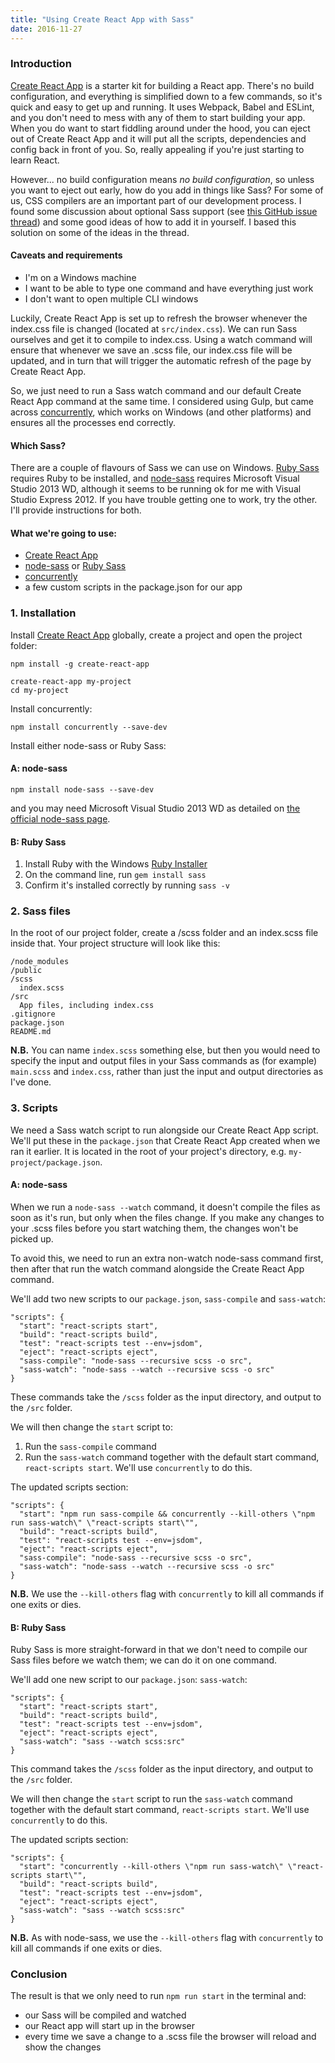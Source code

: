 ```yaml
---
title: "Using Create React App with Sass"
date: 2016-11-27
---
```


### Introduction

[Create React App](https://github.com/facebookincubator/create-react-app) is a starter kit for building a React app. There's no build configuration, and everything is simplified down to a few commands, so it's quick and easy to get up and running. It uses Webpack, Babel and ESLint, and you don't need to mess with any of them to start building your app. When you do want to start fiddling around under the hood, you can eject out of Create React App and it will put all the scripts, dependencies and config back in front of you. So, really appealing if you're just starting to learn React.

However... no build configuration means *no build configuration*, so unless you want to eject out early, how do you add in things like Sass? For some of us, CSS compilers are an important part of our development process. I found some discussion about optional Sass support (see [this GitHub issue thread](https://github.com/facebookincubator/create-react-app/issues/78)) and some good ideas of how to add it in yourself. I based this solution on some of the ideas in the thread.

#### Caveats and requirements

- I'm on a Windows machine
- I want to be able to type one command and have everything just work
- I don't want to open multiple CLI windows

Luckily, Create React App is set up to refresh the browser whenever the index.css file is changed (located at `src/index.css`). We can run Sass ourselves and get it to compile to index.css. Using a watch command will ensure that whenever we save an .scss file, our index.css file will be updated, and in turn that will trigger the automatic refresh of the page by Create React App.

So, we just need to run a Sass watch command and our default Create React App command at the same time. I considered using Gulp, but came across [concurrently](https://github.com/kimmobrunfeldt/concurrently), which works on Windows (and other platforms) and ensures all the processes end correctly.

#### Which Sass?

There are a couple of flavours of Sass we can use on Windows. [Ruby Sass](http://sass-lang.com/install) requires Ruby to be installed, and [node-sass](https://github.com/sass/node-sass) requires Microsoft Visual Studio 2013 WD, although it seems to be running ok for me with Visual Studio Express 2012. If you have trouble getting one to work, try the other. I'll provide instructions for both.

#### What we're going to use:

- [Create React App](https://github.com/facebookincubator/create-react-app)
- [node-sass](https://github.com/sass/node-sass) or [Ruby Sass](http://sass-lang.com/install)
- [concurrently](https://github.com/kimmobrunfeldt/concurrently)
- a few custom scripts in the package.json for our app

### 1. Installation

Install [Create React App](https://github.com/facebookincubator/create-react-app) globally, create a project and open the project folder:

```
npm install -g create-react-app

create-react-app my-project
cd my-project
```

Install concurrently:

```
npm install concurrently --save-dev
```

Install either node-sass or Ruby Sass:

#### A: node-sass

```
npm install node-sass --save-dev
```
and you may need Microsoft Visual Studio 2013 WD as detailed on [the official node-sass page](https://github.com/sass/node-sass#install).

#### B: Ruby Sass

1. Install Ruby with the Windows [Ruby Installer](http://rubyinstaller.org/)
2. On the command line, run `gem install sass`
3. Confirm it's installed correctly by running `sass -v`

### 2. Sass files

In the root of our project folder, create a /scss folder and an index.scss file inside that. Your project structure will look like this:

```
/node_modules
/public
/scss
  index.scss
/src
  App files, including index.css
.gitignore
package.json
README.md
```

**N.B.** You can name `index.scss` something else, but then you would need to specify the input and output files in your Sass commands as (for example) `main.scss` and `index.css`, rather than just the input and output directories as I've done.

### 3. Scripts

We need a Sass watch script to run alongside our Create React App script. We'll put these in the `package.json` that Create React App created when we ran it earlier. It is located in the root of your project's directory, e.g. `my-project/package.json`.

#### A: node-sass

When we run a `node-sass --watch` command, it doesn't compile the files as soon as it's run, but only when the files change. If you make any changes to your .scss files before you start watching them, the changes won't be picked up.

To avoid this, we need to run an extra non-watch node-sass command first, then after that run the watch command alongside the Create React App command.

We'll add two new scripts to our `package.json`, `sass-compile` and `sass-watch`:

```
"scripts": {
  "start": "react-scripts start",
  "build": "react-scripts build",
  "test": "react-scripts test --env=jsdom",
  "eject": "react-scripts eject",
  "sass-compile": "node-sass --recursive scss -o src",
  "sass-watch": "node-sass --watch --recursive scss -o src"
}
```

These commands take the `/scss` folder as the input directory, and output to the `/src` folder.

We will then change the `start` script to:

1. Run the `sass-compile` command
2. Run the `sass-watch` command together with the default start command, `react-scripts start`. We'll use `concurrently` to do this.

The updated scripts section:

```
"scripts": {
  "start": "npm run sass-compile && concurrently --kill-others \"npm run sass-watch\" \"react-scripts start\"",
  "build": "react-scripts build",
  "test": "react-scripts test --env=jsdom",
  "eject": "react-scripts eject",
  "sass-compile": "node-sass --recursive scss -o src",
  "sass-watch": "node-sass --watch --recursive scss -o src"
}
```

**N.B.** We use the `--kill-others` flag with `concurrently` to kill all commands if one exits or dies.

#### B: Ruby Sass

Ruby Sass is more straight-forward in that we don't need to compile our Sass files before we watch them; we can do it on one command.

We'll add one new script to our `package.json`: `sass-watch`:

```
"scripts": {
  "start": "react-scripts start",
  "build": "react-scripts build",
  "test": "react-scripts test --env=jsdom",
  "eject": "react-scripts eject",
  "sass-watch": "sass --watch scss:src"
}
```

This command takes the `/scss` folder as the input directory, and output to the `/src` folder.

We will then change the `start` script to run the `sass-watch` command together with the default start command, `react-scripts start`. We'll use `concurrently` to do this.

The updated scripts section:

```
"scripts": {
  "start": "concurrently --kill-others \"npm run sass-watch\" \"react-scripts start\"",
  "build": "react-scripts build",
  "test": "react-scripts test --env=jsdom",
  "eject": "react-scripts eject",
  "sass-watch": "sass --watch scss:src"
}
```

**N.B.** As with node-sass, we use the `--kill-others` flag with `concurrently` to kill all commands if one exits or dies.

### Conclusion

The result is that we only need to run `npm run start` in the terminal and:

- our Sass will be compiled and watched
- our React app will start up in the browser
- every time we save a change to a .scss file the browser will reload and show the changes
